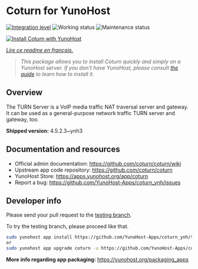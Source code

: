<!--
N.B.: This README was automatically generated by https://github.com/YunoHost/apps/tree/master/tools/README-generator
It shall NOT be edited by hand.
-->

# Coturn for YunoHost

[![Integration level](https://dash.yunohost.org/integration/coturn.svg)](https://dash.yunohost.org/appci/app/coturn) ![Working status](https://ci-apps.yunohost.org/ci/badges/coturn.status.svg) ![Maintenance status](https://ci-apps.yunohost.org/ci/badges/coturn.maintain.svg)

[![Install Coturn with YunoHost](https://install-app.yunohost.org/install-with-yunohost.svg)](https://install-app.yunohost.org/?app=coturn)

*[Lire ce readme en français.](./README_fr.md)*

> *This package allows you to install Coturn quickly and simply on a YunoHost server.
If you don't have YunoHost, please consult [the guide](https://yunohost.org/#/install) to learn how to install it.*

## Overview

The TURN Server is a VoIP media traffic NAT traversal server and gateway. It can be used as a general-purpose network traffic TURN server and gateway, too.

**Shipped version:** 4.5.2.3~ynh3
## Documentation and resources

* Official admin documentation: <https://github.com/coturn/coturn/wiki>
* Upstream app code repository: <https://github.com/coturn/coturn>
* YunoHost Store: <https://apps.yunohost.org/app/coturn>
* Report a bug: <https://github.com/YunoHost-Apps/coturn_ynh/issues>

## Developer info

Please send your pull request to the [testing branch](https://github.com/YunoHost-Apps/coturn_ynh/tree/testing).

To try the testing branch, please proceed like that.

``` bash
sudo yunohost app install https://github.com/YunoHost-Apps/coturn_ynh/tree/testing --debug
or
sudo yunohost app upgrade coturn -u https://github.com/YunoHost-Apps/coturn_ynh/tree/testing --debug
```

**More info regarding app packaging:** <https://yunohost.org/packaging_apps>
